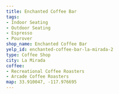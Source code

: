 ```yaml
---
title: Enchanted Coffee Bar
tags:
- Indoor Seating
- Outdoor Seating
- Espresso
- Pourover
shop_name: Enchanted Coffee Bar
yelp_id: enchanted-coffee-bar-la-mirada-2
type: Coffee Shop
city: La Mirada
coffee:
- Recreational Coffee Roasters
- Arcade Coffee Roasters
map: 33.910047, -117.976695
---
```


